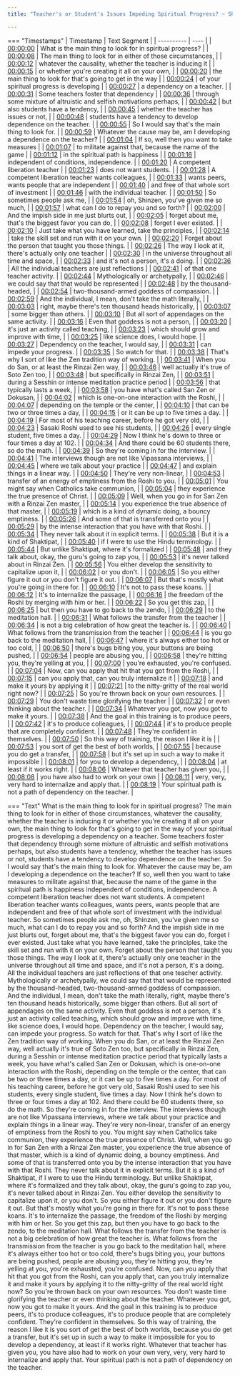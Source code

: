 ```yaml
---
title: "Teacher's or Student's Issues Impeding Spiritual Progress? ~ Shinzen Young"

---
```

=== "Timestamps"
    | Timestamp | Text Segment |
    | ---------- | ----  |
    | [00:00:00](https://www.youtube.com/watch?v=XBItqGFYVSI&t=0) |  What is the main thing to look for in spiritual progress? |
    | [00:00:08](https://www.youtube.com/watch?v=XBItqGFYVSI&t=8) |  The main thing to look for in either of those circumstances, |
    | [00:00:12](https://www.youtube.com/watch?v=XBItqGFYVSI&t=12) |  whatever the causality, whether the teacher is inducing it |
    | [00:00:15](https://www.youtube.com/watch?v=XBItqGFYVSI&t=15) |  or whether you're creating it all on your own, |
    | [00:00:20](https://www.youtube.com/watch?v=XBItqGFYVSI&t=20) |  the main thing to look for that's going to get in the way |
    | [00:00:24](https://www.youtube.com/watch?v=XBItqGFYVSI&t=24) |  of your spiritual progress is developing |
    | [00:00:27](https://www.youtube.com/watch?v=XBItqGFYVSI&t=27) |  a dependency on a teacher. |
    | [00:00:31](https://www.youtube.com/watch?v=XBItqGFYVSI&t=31) |  Some teachers foster that dependency |
    | [00:00:36](https://www.youtube.com/watch?v=XBItqGFYVSI&t=36) |  through some mixture of altruistic and selfish motivations perhaps, |
    | [00:00:42](https://www.youtube.com/watch?v=XBItqGFYVSI&t=42) |  but also students have a tendency, |
    | [00:00:45](https://www.youtube.com/watch?v=XBItqGFYVSI&t=45) |  whether the teacher has issues or not, |
    | [00:00:48](https://www.youtube.com/watch?v=XBItqGFYVSI&t=48) |  students have a tendency to develop dependence on the teacher. |
    | [00:00:55](https://www.youtube.com/watch?v=XBItqGFYVSI&t=55) |  So I would say that's the main thing to look for. |
    | [00:00:59](https://www.youtube.com/watch?v=XBItqGFYVSI&t=59) |  Whatever the cause may be, am I developing a dependence on the teacher? |
    | [00:01:04](https://www.youtube.com/watch?v=XBItqGFYVSI&t=64) |  If so, well then you want to take measures |
    | [00:01:07](https://www.youtube.com/watch?v=XBItqGFYVSI&t=67) |  to militate against that, because the name of the game |
    | [00:01:12](https://www.youtube.com/watch?v=XBItqGFYVSI&t=72) |  in the spiritual path is happiness |
    | [00:01:16](https://www.youtube.com/watch?v=XBItqGFYVSI&t=76) |  independent of conditions, independence. |
    | [00:01:20](https://www.youtube.com/watch?v=XBItqGFYVSI&t=80) |  A competent liberation teacher |
    | [00:01:23](https://www.youtube.com/watch?v=XBItqGFYVSI&t=83) |  does not want students. |
    | [00:01:28](https://www.youtube.com/watch?v=XBItqGFYVSI&t=88) |  A competent liberation teacher wants colleagues, |
    | [00:01:33](https://www.youtube.com/watch?v=XBItqGFYVSI&t=93) |  wants peers, wants people that are independent |
    | [00:01:40](https://www.youtube.com/watch?v=XBItqGFYVSI&t=100) |  and free of that whole sort of investment |
    | [00:01:46](https://www.youtube.com/watch?v=XBItqGFYVSI&t=106) |  with the individual teacher. |
    | [00:01:50](https://www.youtube.com/watch?v=XBItqGFYVSI&t=110) |  So sometimes people ask me, |
    | [00:01:54](https://www.youtube.com/watch?v=XBItqGFYVSI&t=114) |  oh, Shinzen, you've given me so much, |
    | [00:01:57](https://www.youtube.com/watch?v=XBItqGFYVSI&t=117) |  what can I do to repay you and so forth? |
    | [00:02:00](https://www.youtube.com/watch?v=XBItqGFYVSI&t=120) |  And the impish side in me just blurts out, |
    | [00:02:05](https://www.youtube.com/watch?v=XBItqGFYVSI&t=125) |  forget about me, that's the biggest favor you can do, |
    | [00:02:08](https://www.youtube.com/watch?v=XBItqGFYVSI&t=128) |  forget I ever existed. |
    | [00:02:10](https://www.youtube.com/watch?v=XBItqGFYVSI&t=130) |  Just take what you have learned, take the principles, |
    | [00:02:14](https://www.youtube.com/watch?v=XBItqGFYVSI&t=134) |  take the skill set and run with it on your own. |
    | [00:02:20](https://www.youtube.com/watch?v=XBItqGFYVSI&t=140) |  Forget about the person that taught you those things. |
    | [00:02:26](https://www.youtube.com/watch?v=XBItqGFYVSI&t=146) |  The way I look at it, there's actually only one teacher |
    | [00:02:30](https://www.youtube.com/watch?v=XBItqGFYVSI&t=150) |  in the universe throughout all time and space, |
    | [00:02:33](https://www.youtube.com/watch?v=XBItqGFYVSI&t=153) |  and it's not a person, it's a doing. |
    | [00:02:36](https://www.youtube.com/watch?v=XBItqGFYVSI&t=156) |  All the individual teachers are just reflections |
    | [00:02:41](https://www.youtube.com/watch?v=XBItqGFYVSI&t=161) |  of that one teacher activity. |
    | [00:02:44](https://www.youtube.com/watch?v=XBItqGFYVSI&t=164) |  Mythologically or archetypally, |
    | [00:02:46](https://www.youtube.com/watch?v=XBItqGFYVSI&t=166) |  we could say that that would be represented |
    | [00:02:48](https://www.youtube.com/watch?v=XBItqGFYVSI&t=168) |  by the thousand-headed, |
    | [00:02:54](https://www.youtube.com/watch?v=XBItqGFYVSI&t=174) |  two-thousand-armed goddess of compassion. |
    | [00:02:59](https://www.youtube.com/watch?v=XBItqGFYVSI&t=179) |  And the individual, I mean, don't take the math literally, |
    | [00:03:03](https://www.youtube.com/watch?v=XBItqGFYVSI&t=183) |  right, maybe there's ten thousand heads historically, |
    | [00:03:07](https://www.youtube.com/watch?v=XBItqGFYVSI&t=187) |  some bigger than others. |
    | [00:03:10](https://www.youtube.com/watch?v=XBItqGFYVSI&t=190) |  But all sort of appendages on the same activity. |
    | [00:03:16](https://www.youtube.com/watch?v=XBItqGFYVSI&t=196) |  Even that goddess is not a person, |
    | [00:03:20](https://www.youtube.com/watch?v=XBItqGFYVSI&t=200) |  it's just an activity called teaching, |
    | [00:03:23](https://www.youtube.com/watch?v=XBItqGFYVSI&t=203) |  which should grow and improve with time, |
    | [00:03:25](https://www.youtube.com/watch?v=XBItqGFYVSI&t=205) |  like science does, I would hope. |
    | [00:03:27](https://www.youtube.com/watch?v=XBItqGFYVSI&t=207) |  Dependency on the teacher, I would say, |
    | [00:03:31](https://www.youtube.com/watch?v=XBItqGFYVSI&t=211) |  can impede your progress. |
    | [00:03:35](https://www.youtube.com/watch?v=XBItqGFYVSI&t=215) |  So watch for that. |
    | [00:03:38](https://www.youtube.com/watch?v=XBItqGFYVSI&t=218) |  That's why I sort of like the Zen tradition way of working. |
    | [00:03:41](https://www.youtube.com/watch?v=XBItqGFYVSI&t=221) |  When you do San, or at least the Rinzai Zen way, |
    | [00:03:46](https://www.youtube.com/watch?v=XBItqGFYVSI&t=226) |  well actually it's true of Soto Zen too, |
    | [00:03:48](https://www.youtube.com/watch?v=XBItqGFYVSI&t=228) |  but specifically in Rinzai Zen, |
    | [00:03:51](https://www.youtube.com/watch?v=XBItqGFYVSI&t=231) |  during a Sesshin or intense meditation practice period |
    | [00:03:56](https://www.youtube.com/watch?v=XBItqGFYVSI&t=236) |  that typically lasts a week, |
    | [00:03:58](https://www.youtube.com/watch?v=XBItqGFYVSI&t=238) |  you have what's called San Zen or Dokusan, |
    | [00:04:02](https://www.youtube.com/watch?v=XBItqGFYVSI&t=242) |  which is one-on-one interaction with the Roshi, |
    | [00:04:07](https://www.youtube.com/watch?v=XBItqGFYVSI&t=247) |  depending on the temple or the center, |
    | [00:04:10](https://www.youtube.com/watch?v=XBItqGFYVSI&t=250) |  that can be two or three times a day, |
    | [00:04:15](https://www.youtube.com/watch?v=XBItqGFYVSI&t=255) |  or it can be up to five times a day. |
    | [00:04:19](https://www.youtube.com/watch?v=XBItqGFYVSI&t=259) |  For most of his teaching career, before he got very old, |
    | [00:04:23](https://www.youtube.com/watch?v=XBItqGFYVSI&t=263) |  Sasaki Roshi used to see his students, |
    | [00:04:26](https://www.youtube.com/watch?v=XBItqGFYVSI&t=266) |  every single student, five times a day. |
    | [00:04:29](https://www.youtube.com/watch?v=XBItqGFYVSI&t=269) |  Now I think he's down to three or four times a day at 102. |
    | [00:04:34](https://www.youtube.com/watch?v=XBItqGFYVSI&t=274) |  And there could be 60 students there, so do the math. |
    | [00:04:39](https://www.youtube.com/watch?v=XBItqGFYVSI&t=279) |  So they're coming in for the interview. |
    | [00:04:41](https://www.youtube.com/watch?v=XBItqGFYVSI&t=281) |  The interviews though are not like Vipassana interviews, |
    | [00:04:45](https://www.youtube.com/watch?v=XBItqGFYVSI&t=285) |  where we talk about your practice |
    | [00:04:47](https://www.youtube.com/watch?v=XBItqGFYVSI&t=287) |  and explain things in a linear way. |
    | [00:04:50](https://www.youtube.com/watch?v=XBItqGFYVSI&t=290) |  They're very non-linear, |
    | [00:04:53](https://www.youtube.com/watch?v=XBItqGFYVSI&t=293) |  transfer of an energy of emptiness from the Roshi to you. |
    | [00:05:01](https://www.youtube.com/watch?v=XBItqGFYVSI&t=301) |  You might say when Catholics take communion, |
    | [00:05:04](https://www.youtube.com/watch?v=XBItqGFYVSI&t=304) |  they experience the true presence of Christ. |
    | [00:05:09](https://www.youtube.com/watch?v=XBItqGFYVSI&t=309) |  Well, when you go in for San Zen with a Rinzai Zen master, |
    | [00:05:14](https://www.youtube.com/watch?v=XBItqGFYVSI&t=314) |  you experience the true absence of that master, |
    | [00:05:19](https://www.youtube.com/watch?v=XBItqGFYVSI&t=319) |  which is a kind of dynamic doing, a bouncy emptiness. |
    | [00:05:26](https://www.youtube.com/watch?v=XBItqGFYVSI&t=326) |  And some of that is transferred onto you |
    | [00:05:29](https://www.youtube.com/watch?v=XBItqGFYVSI&t=329) |  by the intense interaction that you have with that Roshi. |
    | [00:05:34](https://www.youtube.com/watch?v=XBItqGFYVSI&t=334) |  They never talk about it in explicit terms. |
    | [00:05:38](https://www.youtube.com/watch?v=XBItqGFYVSI&t=338) |  But it is a kind of Shaktipat, |
    | [00:05:40](https://www.youtube.com/watch?v=XBItqGFYVSI&t=340) |  if I were to use the Hindu terminology. |
    | [00:05:44](https://www.youtube.com/watch?v=XBItqGFYVSI&t=344) |  But unlike Shaktipat, where it's formalized |
    | [00:05:48](https://www.youtube.com/watch?v=XBItqGFYVSI&t=348) |  and they talk about, okay, the guru's going to zap you, |
    | [00:05:53](https://www.youtube.com/watch?v=XBItqGFYVSI&t=353) |  it's never talked about in Rinzai Zen. |
    | [00:05:56](https://www.youtube.com/watch?v=XBItqGFYVSI&t=356) |  You either develop the sensitivity to capitalize upon it, |
    | [00:06:02](https://www.youtube.com/watch?v=XBItqGFYVSI&t=362) |  or you don't. |
    | [00:06:05](https://www.youtube.com/watch?v=XBItqGFYVSI&t=365) |  So you either figure it out or you don't figure it out. |
    | [00:06:07](https://www.youtube.com/watch?v=XBItqGFYVSI&t=367) |  But that's mostly what you're going in there for. |
    | [00:06:10](https://www.youtube.com/watch?v=XBItqGFYVSI&t=370) |  It's not to pass these koans. |
    | [00:06:12](https://www.youtube.com/watch?v=XBItqGFYVSI&t=372) |  It's to internalize the passage, |
    | [00:06:16](https://www.youtube.com/watch?v=XBItqGFYVSI&t=376) |  the freedom of the Roshi by merging with him or her. |
    | [00:06:22](https://www.youtube.com/watch?v=XBItqGFYVSI&t=382) |  So you get this zap, |
    | [00:06:25](https://www.youtube.com/watch?v=XBItqGFYVSI&t=385) |  but then you have to go back to the zendo, |
    | [00:06:29](https://www.youtube.com/watch?v=XBItqGFYVSI&t=389) |  to the meditation hall. |
    | [00:06:31](https://www.youtube.com/watch?v=XBItqGFYVSI&t=391) |  What follows the transfer from the teacher |
    | [00:06:34](https://www.youtube.com/watch?v=XBItqGFYVSI&t=394) |  is not a big celebration of how great the teacher is. |
    | [00:06:40](https://www.youtube.com/watch?v=XBItqGFYVSI&t=400) |  What follows from the transmission from the teacher |
    | [00:06:44](https://www.youtube.com/watch?v=XBItqGFYVSI&t=404) |  is you go back to the meditation hall, |
    | [00:06:47](https://www.youtube.com/watch?v=XBItqGFYVSI&t=407) |  where it's always either too hot or too cold, |
    | [00:06:50](https://www.youtube.com/watch?v=XBItqGFYVSI&t=410) |  there's bugs biting you, your buttons are being pushed, |
    | [00:06:54](https://www.youtube.com/watch?v=XBItqGFYVSI&t=414) |  people are abusing you, |
    | [00:06:58](https://www.youtube.com/watch?v=XBItqGFYVSI&t=418) |  they're hitting you, they're yelling at you, |
    | [00:07:00](https://www.youtube.com/watch?v=XBItqGFYVSI&t=420) |  you're exhausted, you're confused. |
    | [00:07:04](https://www.youtube.com/watch?v=XBItqGFYVSI&t=424) |  Now, can you apply that hit that you got from the Roshi, |
    | [00:07:15](https://www.youtube.com/watch?v=XBItqGFYVSI&t=435) |  can you apply that, can you truly internalize it |
    | [00:07:18](https://www.youtube.com/watch?v=XBItqGFYVSI&t=438) |  and make it yours by applying it |
    | [00:07:21](https://www.youtube.com/watch?v=XBItqGFYVSI&t=441) |  to the nitty-gritty of the real world right now? |
    | [00:07:25](https://www.youtube.com/watch?v=XBItqGFYVSI&t=445) |  So you're thrown back on your own resources. |
    | [00:07:29](https://www.youtube.com/watch?v=XBItqGFYVSI&t=449) |  You don't waste time glorifying the teacher |
    | [00:07:32](https://www.youtube.com/watch?v=XBItqGFYVSI&t=452) |  or even thinking about the teacher. |
    | [00:07:34](https://www.youtube.com/watch?v=XBItqGFYVSI&t=454) |  Whatever you got, now you got to make it yours. |
    | [00:07:38](https://www.youtube.com/watch?v=XBItqGFYVSI&t=458) |  And the goal in this training is to produce peers, |
    | [00:07:42](https://www.youtube.com/watch?v=XBItqGFYVSI&t=462) |  it's to produce colleagues, |
    | [00:07:44](https://www.youtube.com/watch?v=XBItqGFYVSI&t=464) |  it's to produce people that are completely confident. |
    | [00:07:48](https://www.youtube.com/watch?v=XBItqGFYVSI&t=468) |  They're confident in themselves. |
    | [00:07:50](https://www.youtube.com/watch?v=XBItqGFYVSI&t=470) |  So this way of training, the reason I like it is |
    | [00:07:53](https://www.youtube.com/watch?v=XBItqGFYVSI&t=473) |  you sort of get the best of both worlds, |
    | [00:07:55](https://www.youtube.com/watch?v=XBItqGFYVSI&t=475) |  because you do get a transfer, |
    | [00:07:58](https://www.youtube.com/watch?v=XBItqGFYVSI&t=478) |  but it's set up in such a way to make it impossible |
    | [00:08:01](https://www.youtube.com/watch?v=XBItqGFYVSI&t=481) |  for you to develop a dependency, |
    | [00:08:04](https://www.youtube.com/watch?v=XBItqGFYVSI&t=484) |  at least if it works right. |
    | [00:08:06](https://www.youtube.com/watch?v=XBItqGFYVSI&t=486) |  Whatever that teacher has given you, |
    | [00:08:08](https://www.youtube.com/watch?v=XBItqGFYVSI&t=488) |  you have also had to work on your own |
    | [00:08:11](https://www.youtube.com/watch?v=XBItqGFYVSI&t=491) |  very, very, very hard to internalize and apply that. |
    | [00:08:19](https://www.youtube.com/watch?v=XBItqGFYVSI&t=499) |  Your spiritual path is not a path of dependency on the teacher. |

=== "Text"
     What is the main thing to look for in spiritual progress? The main thing to look for in either of those circumstances, whatever the causality, whether the teacher is inducing it or whether you're creating it all on your own, the main thing to look for that's going to get in the way of your spiritual progress is developing a dependency on a teacher. Some teachers foster that dependency through some mixture of altruistic and selfish motivations perhaps, but also students have a tendency, whether the teacher has issues or not, students have a tendency to develop dependence on the teacher. So I would say that's the main thing to look for. Whatever the cause may be, am I developing a dependence on the teacher? If so, well then you want to take measures to militate against that, because the name of the game in the spiritual path is happiness independent of conditions, independence. A competent liberation teacher does not want students. A competent liberation teacher wants colleagues, wants peers, wants people that are independent and free of that whole sort of investment with the individual teacher. So sometimes people ask me, oh, Shinzen, you've given me so much, what can I do to repay you and so forth? And the impish side in me just blurts out, forget about me, that's the biggest favor you can do, forget I ever existed. Just take what you have learned, take the principles, take the skill set and run with it on your own. Forget about the person that taught you those things. The way I look at it, there's actually only one teacher in the universe throughout all time and space, and it's not a person, it's a doing. All the individual teachers are just reflections of that one teacher activity. Mythologically or archetypally, we could say that that would be represented by the thousand-headed, two-thousand-armed goddess of compassion. And the individual, I mean, don't take the math literally, right, maybe there's ten thousand heads historically, some bigger than others. But all sort of appendages on the same activity. Even that goddess is not a person, it's just an activity called teaching, which should grow and improve with time, like science does, I would hope. Dependency on the teacher, I would say, can impede your progress. So watch for that. That's why I sort of like the Zen tradition way of working. When you do San, or at least the Rinzai Zen way, well actually it's true of Soto Zen too, but specifically in Rinzai Zen, during a Sesshin or intense meditation practice period that typically lasts a week, you have what's called San Zen or Dokusan, which is one-on-one interaction with the Roshi, depending on the temple or the center, that can be two or three times a day, or it can be up to five times a day. For most of his teaching career, before he got very old, Sasaki Roshi used to see his students, every single student, five times a day. Now I think he's down to three or four times a day at 102. And there could be 60 students there, so do the math. So they're coming in for the interview. The interviews though are not like Vipassana interviews, where we talk about your practice and explain things in a linear way. They're very non-linear, transfer of an energy of emptiness from the Roshi to you. You might say when Catholics take communion, they experience the true presence of Christ. Well, when you go in for San Zen with a Rinzai Zen master, you experience the true absence of that master, which is a kind of dynamic doing, a bouncy emptiness. And some of that is transferred onto you by the intense interaction that you have with that Roshi. They never talk about it in explicit terms. But it is a kind of Shaktipat, if I were to use the Hindu terminology. But unlike Shaktipat, where it's formalized and they talk about, okay, the guru's going to zap you, it's never talked about in Rinzai Zen. You either develop the sensitivity to capitalize upon it, or you don't. So you either figure it out or you don't figure it out. But that's mostly what you're going in there for. It's not to pass these koans. It's to internalize the passage, the freedom of the Roshi by merging with him or her. So you get this zap, but then you have to go back to the zendo, to the meditation hall. What follows the transfer from the teacher is not a big celebration of how great the teacher is. What follows from the transmission from the teacher is you go back to the meditation hall, where it's always either too hot or too cold, there's bugs biting you, your buttons are being pushed, people are abusing you, they're hitting you, they're yelling at you, you're exhausted, you're confused. Now, can you apply that hit that you got from the Roshi, can you apply that, can you truly internalize it and make it yours by applying it to the nitty-gritty of the real world right now? So you're thrown back on your own resources. You don't waste time glorifying the teacher or even thinking about the teacher. Whatever you got, now you got to make it yours. And the goal in this training is to produce peers, it's to produce colleagues, it's to produce people that are completely confident. They're confident in themselves. So this way of training, the reason I like it is you sort of get the best of both worlds, because you do get a transfer, but it's set up in such a way to make it impossible for you to develop a dependency, at least if it works right. Whatever that teacher has given you, you have also had to work on your own very, very, very hard to internalize and apply that. Your spiritual path is not a path of dependency on the teacher.